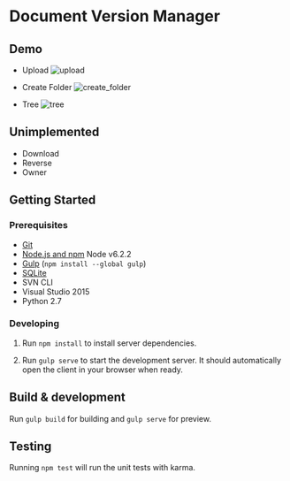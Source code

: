 # Document Version Manager

## Demo

- Upload
  ![upload](https://kyoronet.github.io/image-storage/angular-doc-lab/upload.gif)

- Create Folder
  ![create_folder](https://kyoronet.github.io/image-storage/angular-doc-lab/create_folder.gif)

- Tree
  ![tree](https://kyoronet.github.io/image-storage/angular-doc-lab/tree.gif)

## Unimplemented

- Download
- Reverse
- Owner

## Getting Started

### Prerequisites

- [Git](https://git-scm.com/)
- [Node.js and npm](nodejs.org) Node v6.2.2
- [Gulp](http://gulpjs.com/) (`npm install --global gulp`)
- [SQLite](https://www.sqlite.org/quickstart.html)
- SVN CLI
- Visual Studio 2015
- Python 2.7

### Developing

1. Run `npm install` to install server dependencies.

2. Run `gulp serve` to start the development server. It should automatically open the client in your browser when ready.

## Build & development

Run `gulp build` for building and `gulp serve` for preview.

## Testing

Running `npm test` will run the unit tests with karma.
